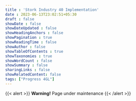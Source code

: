 ```yaml
---
title : 'Stork Industry 40 Implementation'
date : 2023-06-13T23:02:51+05:30
draft : false
showDate : false
showDateUpdated : false
showHeadingAnchors : false
showPagination : true
showReadingTime : false
showAuthor : false
showTableOfContents : true
showTaxonomies : true
showWordCount : false
showSummary : false
sharingLinks : false
showRelatedContent: false
tags: ["Progress 4GL"]
---
```

{{< alert >}}
**Warning!** Page under maintenance
{{< /alert >}}
